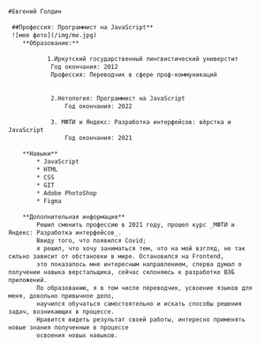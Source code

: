     #Евгений Голдин

     ##Профессия: Программист на JavaScript**
     ![мое фото](/img/me.jpg) 
        **Образование:**
           
               1.Иркутский государственный лингвистический универстит
                Год окончания: 2012
                Профессия: Переводчик в сфере проф-коммуникаций
              
              
                2.Нетология: Программист на JavaScript
                    Год окончания: 2022
              
                3. МФТИ и Яндекс: Разработка интерфейсов: вёрстка и JavaScript
                    Год окончания: 2021    

        **Навыки**
            * JavaScript
            * HTML
            * CSS
            * GIT
            * Adobe PhotoShop
            * Figma 

        **Дополнительная информация**
            Решил сменить профессию в 2021 году, прошел курс _МФТИ и Яндекс: Разработка интерфейсов_. 
            Ввиду того, что появился Covid; 
            я решил, что хочу заниматься тем, что на мой взгляд, не так сильно зависит от обстановки в мире. Остановился на Frontend,
            это показалось мне интересным направлением, сперва думал о получении навыка верстальщика, сейчас склоняюсь к разработке ВЭБ приложений.
            По образованию, я в том числе переводчик, усвоение языков для меня, довольно привычное дело,
            научился обучаться самостоятельно и искать способы решения задач, возникающих в процессе.
            Нравится видеть результат своей работы, интересно применять новые знания полученные в процессе
            освоения новых навыков.
